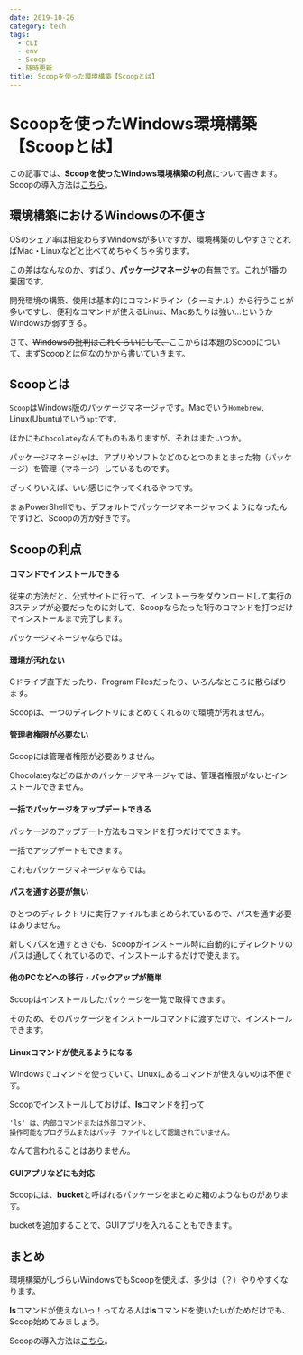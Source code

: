```yaml
---
date: 2019-10-26
category: tech
tags: 
  - CLI
  - env
  - Scoop
  - 随時更新
title: Scoopを使った環境構築【Scoopとは】
---
```


# Scoopを使ったWindows環境構築【Scoopとは】

この記事では、**Scoopを使ったWindows環境構築の利点**について書きます。Scoopの導入方法は[こちら](https://ichiya.netlify.com/posts/2019/10/26/_20191026-2.html)。


## 環境構築におけるWindowsの不便さ

OSのシェア率は相変わらずWindowsが多いですが、環境構築のしやすさでとればMac・Linuxなどと比べてめちゃくちゃ劣ります。

この差はなんなのか、すばり、**パッケージマネージャ**の有無です。これが1番の要因です。

開発環境の構築、使用は基本的にコマンドライン（ターミナル）から行うことが多いですし、便利なコマンドが使えるLinux、Macあたりは強い…というかWindowsが弱すぎる。

さて、<span style="text-decoration: line-through">Windowsの批判はこれくらいにして、</span>ここからは本題のScoopについて、まずScoopとは何なのかから書いていきます。


## Scoopとは

`Scoop`はWindows版のパッケージマネージャです。Macでいう`Homebrew`、Linux(Ubuntu)でいう`apt`です。

ほかにも`Chocolatey`なんてものもありますが、それはまたいつか。

パッケージマネージャは、アプリやソフトなどのひとつのまとまった物（パッケージ）を管理（マネージ）しているものです。

ざっくりいえば、いい感じにやってくれるやつです。

まぁPowerShellでも、デフォルトでパッケージマネージャつくようになったんですけど、Scoopの方が好きです。

## Scoopの利点

#### コマンドでインストールできる

従来の方法だと、公式サイトに行って、インストーラをダウンロードして実行の3ステップが必要だったのに対して、Scoopならたった1行のコマンドを打つだけでインストールまで完了します。

パッケージマネージャならでは。

#### 環境が汚れない

Cドライブ直下だったり、Program Filesだったり、いろんなところに散らばります。

Scoopは、一つのディレクトリにまとめてくれるので環境が汚れません。

#### 管理者権限が必要ない

Scoopには管理者権限が必要ありません。

Chocolateyなどのほかのパッケージマネージャでは、管理者権限がないとインストールできません。

#### 一括でパッケージをアップデートできる

パッケージのアップデート方法もコマンドを打つだけでできます。

一括でアップデートもできます。

これもパッケージマネージャならでは。

#### パスを通す必要が無い

ひとつのディレクトリに実行ファイルもまとめられているので、パスを通す必要はありません。

新しくパスを通すときでも、Scoopがインストール時に自動的にディレクトリのパスは通してくれているので、インストールするだけで使えます。

#### 他のPCなどへの移行・バックアップが簡単

Scoopはインストールしたパッケージを一覧で取得できます。

そのため、そのパッケージをインストールコマンドに渡すだけで、インストールできます。

#### Linuxコマンドが使えるようになる

Windowsでコマンドを使っていて、Linuxにあるコマンドが使えないのは不便です。

Scoopでインストールしておけば、**ls**コマンドを打って

```
'ls' は、内部コマンドまたは外部コマンド、
操作可能なプログラムまたはバッチ ファイルとして認識されていません。
```

なんて言われることはありません。

#### GUIアプリなどにも対応

Scoopには、**bucket**と呼ばれるパッケージをまとめた箱のようなものがあります。

bucketを追加することで、GUIアプリを入れることもできます。

## まとめ

環境構築がしづらいWindowsでもScoopを使えば、多少は（？）やりやすくなります。

**ls**コマンドが使えないっ！ってなる人は**ls**コマンドを使いたいがためだけでも、Scoop始めてみましょう。

Scoopの導入方法は[こちら](https://ichiya.netlify.com/posts/2019/10/26/_20191026-2.html)。